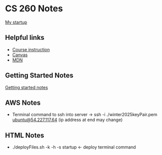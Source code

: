 # CS 260 Notes

[My startup](https://simon.cs260.click)

## Helpful links

- [Course instruction](https://github.com/webprogramming260)
- [Canvas](https://byu.instructure.com)
- [MDN](https://developer.mozilla.org)

## Getting Started Notes

[Getting started notes](https://github.com/johno4472/startupRedo/blob/main/gettingStarted.md)

## AWS Notes

- Terminal command to ssh into server -> ssh -i ./winter2025keyPair.pem ubuntu@54.227.117.64 (ip address at end may change)

## HTML Notes

- ./deployFiles.sh -k <yourpemkey> -h <yourdomain> -s startup <- deploy terminal command
